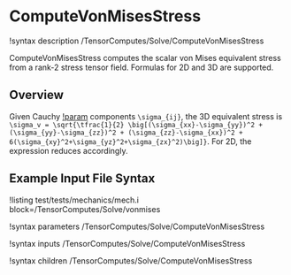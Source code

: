 # ComputeVonMisesStress

!syntax description /TensorComputes/Solve/ComputeVonMisesStress

ComputeVonMisesStress computes the scalar von Mises equivalent stress from a rank\-2 stress tensor field. Formulas for 2D and 3D are supported.

## Overview

Given Cauchy [!param](/TensorComputes/Solve/ComputeVonMisesStress/stress) components `\sigma_{ij}`, the 3D equivalent stress is
`\sigma_v = \sqrt{\tfrac{1}{2} \big[(\sigma_{xx}-\sigma_{yy})^2 + (\sigma_{yy}-\sigma_{zz})^2 + (\sigma_{zz}-\sigma_{xx})^2 + 6(\sigma_{xy}^2+\sigma_{yz}^2+\sigma_{zx}^2)\big]}`.
For 2D, the expression reduces accordingly.

## Example Input File Syntax

!listing test/tests/mechanics/mech.i block=/TensorComputes/Solve/vonmises

!syntax parameters /TensorComputes/Solve/ComputeVonMisesStress

!syntax inputs /TensorComputes/Solve/ComputeVonMisesStress

!syntax children /TensorComputes/Solve/ComputeVonMisesStress

